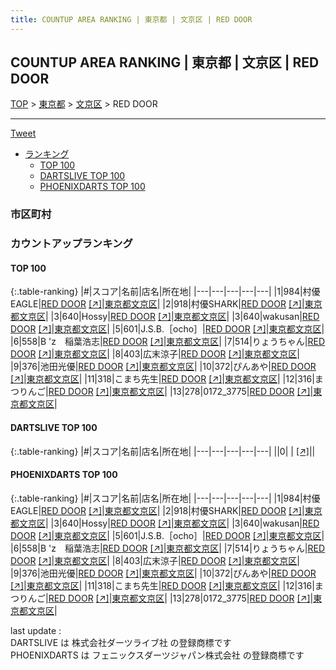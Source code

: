 ```yaml
---
title: COUNTUP AREA RANKING | 東京都 | 文京区 | RED DOOR
---
```

## COUNTUP AREA RANKING | 東京都 | 文京区 | RED DOOR

[TOP](/darts/rank/) > [東京都](/darts/rank/東京都/) > [文京区](/darts/rank/東京都/文京区/) > RED DOOR

___

<a href="https://twitter.com/share?ref_src=twsrc%5Etfw" data-text="COUNTUP AREA RANKING | 東京都文京区RED DOOR" class="twitter-share-button" data-hashtags="DARTSLIVE,PHOENIXDARTS,darts,ダーツ" data-show-count="false">Tweet</a>

* [ランキング](#カウントアップランキング)
    * [TOP 100](#top-100)
    * [DARTSLIVE TOP 100](#dartslive-top-100)
    * [PHOENIXDARTS TOP 100](#phoenixdarts-top-100)

### 市区町村

<ul>

</ul>

### カウントアップランキング

#### TOP 100



{:.table-ranking}
|#|スコア|名前|店名|所在地|
|---|---|---|---|---|
|1|984|<span class="rank-name-pd">村優EAGLE</span>|<a href="/darts/rank/shops/88288.html">RED DOOR</a> <a href="https://vs.phoenixdarts.com/jp/shop/shopDetailInfo/s_88288?s_seq=88288">[↗]</a>|<a href="/darts/rank/東京都/文京区">東京都文京区</a>|
|2|918|<span class="rank-name-pd">村優SHARK</span>|<a href="/darts/rank/shops/88288.html">RED DOOR</a> <a href="https://vs.phoenixdarts.com/jp/shop/shopDetailInfo/s_88288?s_seq=88288">[↗]</a>|<a href="/darts/rank/東京都/文京区">東京都文京区</a>|
|3|640|<span class="rank-name-pd">Hossy</span>|<a href="/darts/rank/shops/88288.html">RED DOOR</a> <a href="https://vs.phoenixdarts.com/jp/shop/shopDetailInfo/s_88288?s_seq=88288">[↗]</a>|<a href="/darts/rank/東京都/文京区">東京都文京区</a>|
|3|640|<span class="rank-name-pd">wakusan</span>|<a href="/darts/rank/shops/88288.html">RED DOOR</a> <a href="https://vs.phoenixdarts.com/jp/shop/shopDetailInfo/s_88288?s_seq=88288">[↗]</a>|<a href="/darts/rank/東京都/文京区">東京都文京区</a>|
|5|601|<span class="rank-name-pd">J.S.B.［ocho］</span>|<a href="/darts/rank/shops/88288.html">RED DOOR</a> <a href="https://vs.phoenixdarts.com/jp/shop/shopDetailInfo/s_88288?s_seq=88288">[↗]</a>|<a href="/darts/rank/東京都/文京区">東京都文京区</a>|
|6|558|<span class="rank-name-pd">B &#x27;z　稲葉浩志</span>|<a href="/darts/rank/shops/88288.html">RED DOOR</a> <a href="https://vs.phoenixdarts.com/jp/shop/shopDetailInfo/s_88288?s_seq=88288">[↗]</a>|<a href="/darts/rank/東京都/文京区">東京都文京区</a>|
|7|514|<span class="rank-name-pd">りょうちゃん</span>|<a href="/darts/rank/shops/88288.html">RED DOOR</a> <a href="https://vs.phoenixdarts.com/jp/shop/shopDetailInfo/s_88288?s_seq=88288">[↗]</a>|<a href="/darts/rank/東京都/文京区">東京都文京区</a>|
|8|403|<span class="rank-name-pd">広末涼子</span>|<a href="/darts/rank/shops/88288.html">RED DOOR</a> <a href="https://vs.phoenixdarts.com/jp/shop/shopDetailInfo/s_88288?s_seq=88288">[↗]</a>|<a href="/darts/rank/東京都/文京区">東京都文京区</a>|
|9|376|<span class="rank-name-pd">池田光優</span>|<a href="/darts/rank/shops/88288.html">RED DOOR</a> <a href="https://vs.phoenixdarts.com/jp/shop/shopDetailInfo/s_88288?s_seq=88288">[↗]</a>|<a href="/darts/rank/東京都/文京区">東京都文京区</a>|
|10|372|<span class="rank-name-pd">ぴんあや</span>|<a href="/darts/rank/shops/88288.html">RED DOOR</a> <a href="https://vs.phoenixdarts.com/jp/shop/shopDetailInfo/s_88288?s_seq=88288">[↗]</a>|<a href="/darts/rank/東京都/文京区">東京都文京区</a>|
|11|318|<span class="rank-name-pd">こまち先生</span>|<a href="/darts/rank/shops/88288.html">RED DOOR</a> <a href="https://vs.phoenixdarts.com/jp/shop/shopDetailInfo/s_88288?s_seq=88288">[↗]</a>|<a href="/darts/rank/東京都/文京区">東京都文京区</a>|
|12|316|<span class="rank-name-pd">まつりんご</span>|<a href="/darts/rank/shops/88288.html">RED DOOR</a> <a href="https://vs.phoenixdarts.com/jp/shop/shopDetailInfo/s_88288?s_seq=88288">[↗]</a>|<a href="/darts/rank/東京都/文京区">東京都文京区</a>|
|13|278|<span class="rank-name-pd">0172_3775</span>|<a href="/darts/rank/shops/88288.html">RED DOOR</a> <a href="https://vs.phoenixdarts.com/jp/shop/shopDetailInfo/s_88288?s_seq=88288">[↗]</a>|<a href="/darts/rank/東京都/文京区">東京都文京区</a>|


#### DARTSLIVE TOP 100



{:.table-ranking}
|#|スコア|名前|店名|所在地|
|---|---|---|---|---|
||0|<span class="rank-name-dl"> </span>|<a href="/darts/rank/shops/.html"></a> <a href="">[↗]</a>|<a href="/darts/rank//"></a>|


#### PHOENIXDARTS TOP 100



{:.table-ranking}
|#|スコア|名前|店名|所在地|
|---|---|---|---|---|
|1|984|<span class="rank-name-pd">村優EAGLE</span>|<a href="/darts/rank/shops/88288.html">RED DOOR</a> <a href="https://vs.phoenixdarts.com/jp/shop/shopDetailInfo/s_88288?s_seq=88288">[↗]</a>|<a href="/darts/rank/東京都/文京区">東京都文京区</a>|
|2|918|<span class="rank-name-pd">村優SHARK</span>|<a href="/darts/rank/shops/88288.html">RED DOOR</a> <a href="https://vs.phoenixdarts.com/jp/shop/shopDetailInfo/s_88288?s_seq=88288">[↗]</a>|<a href="/darts/rank/東京都/文京区">東京都文京区</a>|
|3|640|<span class="rank-name-pd">Hossy</span>|<a href="/darts/rank/shops/88288.html">RED DOOR</a> <a href="https://vs.phoenixdarts.com/jp/shop/shopDetailInfo/s_88288?s_seq=88288">[↗]</a>|<a href="/darts/rank/東京都/文京区">東京都文京区</a>|
|3|640|<span class="rank-name-pd">wakusan</span>|<a href="/darts/rank/shops/88288.html">RED DOOR</a> <a href="https://vs.phoenixdarts.com/jp/shop/shopDetailInfo/s_88288?s_seq=88288">[↗]</a>|<a href="/darts/rank/東京都/文京区">東京都文京区</a>|
|5|601|<span class="rank-name-pd">J.S.B.［ocho］</span>|<a href="/darts/rank/shops/88288.html">RED DOOR</a> <a href="https://vs.phoenixdarts.com/jp/shop/shopDetailInfo/s_88288?s_seq=88288">[↗]</a>|<a href="/darts/rank/東京都/文京区">東京都文京区</a>|
|6|558|<span class="rank-name-pd">B &#x27;z　稲葉浩志</span>|<a href="/darts/rank/shops/88288.html">RED DOOR</a> <a href="https://vs.phoenixdarts.com/jp/shop/shopDetailInfo/s_88288?s_seq=88288">[↗]</a>|<a href="/darts/rank/東京都/文京区">東京都文京区</a>|
|7|514|<span class="rank-name-pd">りょうちゃん</span>|<a href="/darts/rank/shops/88288.html">RED DOOR</a> <a href="https://vs.phoenixdarts.com/jp/shop/shopDetailInfo/s_88288?s_seq=88288">[↗]</a>|<a href="/darts/rank/東京都/文京区">東京都文京区</a>|
|8|403|<span class="rank-name-pd">広末涼子</span>|<a href="/darts/rank/shops/88288.html">RED DOOR</a> <a href="https://vs.phoenixdarts.com/jp/shop/shopDetailInfo/s_88288?s_seq=88288">[↗]</a>|<a href="/darts/rank/東京都/文京区">東京都文京区</a>|
|9|376|<span class="rank-name-pd">池田光優</span>|<a href="/darts/rank/shops/88288.html">RED DOOR</a> <a href="https://vs.phoenixdarts.com/jp/shop/shopDetailInfo/s_88288?s_seq=88288">[↗]</a>|<a href="/darts/rank/東京都/文京区">東京都文京区</a>|
|10|372|<span class="rank-name-pd">ぴんあや</span>|<a href="/darts/rank/shops/88288.html">RED DOOR</a> <a href="https://vs.phoenixdarts.com/jp/shop/shopDetailInfo/s_88288?s_seq=88288">[↗]</a>|<a href="/darts/rank/東京都/文京区">東京都文京区</a>|
|11|318|<span class="rank-name-pd">こまち先生</span>|<a href="/darts/rank/shops/88288.html">RED DOOR</a> <a href="https://vs.phoenixdarts.com/jp/shop/shopDetailInfo/s_88288?s_seq=88288">[↗]</a>|<a href="/darts/rank/東京都/文京区">東京都文京区</a>|
|12|316|<span class="rank-name-pd">まつりんご</span>|<a href="/darts/rank/shops/88288.html">RED DOOR</a> <a href="https://vs.phoenixdarts.com/jp/shop/shopDetailInfo/s_88288?s_seq=88288">[↗]</a>|<a href="/darts/rank/東京都/文京区">東京都文京区</a>|
|13|278|<span class="rank-name-pd">0172_3775</span>|<a href="/darts/rank/shops/88288.html">RED DOOR</a> <a href="https://vs.phoenixdarts.com/jp/shop/shopDetailInfo/s_88288?s_seq=88288">[↗]</a>|<a href="/darts/rank/東京都/文京区">東京都文京区</a>|


<div class="footer border-top border-gray-light mt-5 pt-3 text-right text-gray">
    last update : <span style="font-weight: italic" id="foot_last_modified"></span><br />
    DARTSLIVE は 株式会社ダーツライブ社 の登録商標です<br />
    PHOENIXDARTS は フェニックスダーツジャパン株式会社 の登録商標です<br />
</div>

<script src="https://cdnjs.cloudflare.com/ajax/libs/jquery.tablesorter/2.31.3/js/jquery.tablesorter.min.js" integrity="sha512-qzgd5cYSZcosqpzpn7zF2ZId8f/8CHmFKZ8j7mU4OUXTNRd5g+ZHBPsgKEwoqxCtdQvExE5LprwwPAgoicguNg==" crossorigin="anonymous" referrerpolicy="no-referrer"></script>
<link rel="stylesheet" href="https://cdnjs.cloudflare.com/ajax/libs/jquery.tablesorter/2.31.3/css/theme.default.min.css" integrity="sha512-wghhOJkjQX0Lh3NSWvNKeZ0ZpNn+SPVXX1Qyc9OCaogADktxrBiBdKGDoqVUOyhStvMBmJQ8ZdMHiR3wuEq8+w==" crossorigin="anonymous" referrerpolicy="no-referrer" />
<script>
$(function() {
    $(".table-ranking").tablesorter({sortList:[[0, 0]]});
    $("#foot_last_modified").text(formatDate(new Date(document.lastModified), 'yyyy-MM-dd HH:mm:ss'));
});
</script>

<script async src="https://platform.twitter.com/widgets.js" charset="utf-8"></script>